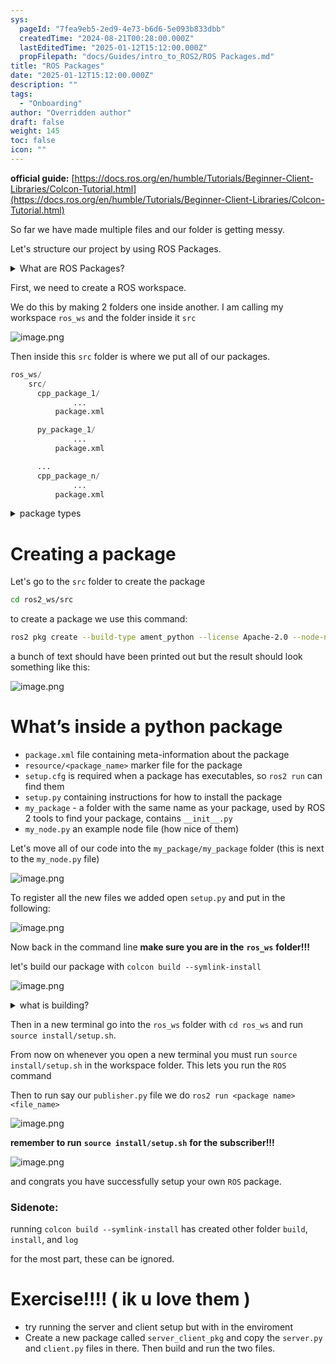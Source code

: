 ```yaml
---
sys:
  pageId: "7fea9eb5-2ed9-4e73-b6d6-5e093b833dbb"
  createdTime: "2024-08-21T00:28:00.000Z"
  lastEditedTime: "2025-01-12T15:12:00.000Z"
  propFilepath: "docs/Guides/intro_to_ROS2/ROS Packages.md"
title: "ROS Packages"
date: "2025-01-12T15:12:00.000Z"
description: ""
tags:
  - "Onboarding"
author: "Overridden author"
draft: false
weight: 145
toc: false
icon: ""
---
```


**official guide:** [https://docs.ros.org/en/humble/Tutorials/Beginner-Client-Libraries/Colcon-Tutorial.html](https://docs.ros.org/en/humble/Tutorials/Beginner-Client-Libraries/Colcon-Tutorial.html)

So far we have made multiple files and our folder is getting messy.

Let's structure our project by using ROS Packages.

<details>

<summary>What are ROS Packages?</summary>

ROS Packages are, as the name implies, packages of code that are highly sharable between ROS developers.

They consist of a folder, `package.xml` file, and source code

```python
      cpp_package_1/
		      ... imagine much code files here ..
          package.xml
```

</details>

First, we need to create a ROS workspace.

We do this by making 2 folders one inside another. I am calling my workspace `ros_ws` and the folder inside it `src`

![image.png](https://prod-files-secure.s3.us-west-2.amazonaws.com/d518164a-d88e-44d1-a4ee-3adb3bd8bce0/70706947-fd18-4537-a67b-e12946812d31/image.png?X-Amz-Algorithm=AWS4-HMAC-SHA256&X-Amz-Content-Sha256=UNSIGNED-PAYLOAD&X-Amz-Credential=ASIAZI2LB466R2DLSABA%2F20250206%2Fus-west-2%2Fs3%2Faws4_request&X-Amz-Date=20250206T160745Z&X-Amz-Expires=3600&X-Amz-Security-Token=IQoJb3JpZ2luX2VjEEcaCXVzLXdlc3QtMiJGMEQCIG4bEPCYoENYdwrokvSkb%2FmH82pcfgo8ky9k62%2BC9h65AiBhLld2%2B%2Fp%2F5CNJxrZU8A3I6aioqxG7l5UQp%2Bk1dXWifyr%2FAwhgEAAaDDYzNzQyMzE4MzgwNSIMQGypbLtoIhRe8VrzKtwDHD5rTgH0wkSmhjeb4tnQU1eGogsc6IOQ14X3jmFU1eiJ68ky4df4kZ1DHRN8kV6XcPloNGazf%2FkMADactk3JGNi5s%2BXy1QJmWCfuq7ojz09ub5sVHfQx1MsAzoxJ3BVt0uRn5ld1%2FhtQYSwBPEuilkSGSA%2Bz6QZf3sdBqv8T4yKs6HAA3LWTcGB7fMa4ZnY2vfLTUDl4mHjKWC8ZzgRm909CkdMwUpDEy7%2BtB6buTD7A9qagn022YDcFATpSOsGPrpuEGpuy8qcIKuyHdrHRboODP0geHG1wFjueKtz7iIO7v1ix4ofc%2FsFD8jVu04tbOPWPQWBOffHu%2Bc2vRrk%2FmihVK1SJC3P5pYueG2Vx6jCPWjaqdOe338Iq1qO0zuDVAg%2BoFAs7WvIPG%2FOW0904fYpx1IUdRvdk4XSe67PaT%2Bv61WtU6XTWI719SdBGxWAIGmHNxl1CnhowNFzDvMLm8HHeqsKcSEtVAYdIi0AUcEAkRjKVj4BTVSa1Fj8yx7yKdmWk3HtY6SeL5HXfyMs4cvg4yX0HZgAEIw5PbMEZFYmjq%2Bw6A4biUyzjfNP4qW%2FqtXeKo8PP2PzuhYFaAnD8x09gpCspHcT0AiTUKnELlNKd8UTv5ulzsA0E%2BDUwsZ2TvQY6pgHR7f%2FoJ9H%2B6Kh2DW5URmmNDma%2FHtQiYas6jE%2BTGolhdnatBRGqUro2Ii17pC%2BZHlXms4GqXciOojpw3WOwG26aQoWWASm%2FbrD%2BlBMeHuYNP34fgpV6SY90s9N5FFwYzTEBOozgRxHkYFwxpViDZ6VqUGBs79oapNuvdKUsuDn0OL1qXfqXxCPgrsTMWYfkVuw%2FnxoDT92tbRoGrcFQd2aPCc5itUvb&X-Amz-Signature=59adef4deb05cddce86e3ed42317cd828f79a05fd952fcce3547cc95a246cf26&X-Amz-SignedHeaders=host&x-id=GetObject)

Then inside this `src` folder is where we put all of our packages.

```python
ros_ws/
    src/
      cpp_package_1/
		      ...
          package.xml

      py_package_1/
		      ...
          package.xml

      ...
      cpp_package_n/
		      ...
          package.xml

```

<details>

<summary>package types</summary>

packages can be either `C++` or python.

the intern file structure is different for each but for this guide we will stick to creating python packages

</details>

# Creating a package

Let's go to the `src` folder to create the package

```bash
cd ros2_ws/src
```

to create a package we use this command:

```bash
ros2 pkg create --build-type ament_python --license Apache-2.0 --node-name my_node my_package
```

a bunch of text should have been printed out but the result should look something like this:

![image.png](https://prod-files-secure.s3.us-west-2.amazonaws.com/d518164a-d88e-44d1-a4ee-3adb3bd8bce0/e6cf1e3f-8512-4a3e-b131-079f800bf3e8/image.png?X-Amz-Algorithm=AWS4-HMAC-SHA256&X-Amz-Content-Sha256=UNSIGNED-PAYLOAD&X-Amz-Credential=ASIAZI2LB466R2DLSABA%2F20250206%2Fus-west-2%2Fs3%2Faws4_request&X-Amz-Date=20250206T160745Z&X-Amz-Expires=3600&X-Amz-Security-Token=IQoJb3JpZ2luX2VjEEcaCXVzLXdlc3QtMiJGMEQCIG4bEPCYoENYdwrokvSkb%2FmH82pcfgo8ky9k62%2BC9h65AiBhLld2%2B%2Fp%2F5CNJxrZU8A3I6aioqxG7l5UQp%2Bk1dXWifyr%2FAwhgEAAaDDYzNzQyMzE4MzgwNSIMQGypbLtoIhRe8VrzKtwDHD5rTgH0wkSmhjeb4tnQU1eGogsc6IOQ14X3jmFU1eiJ68ky4df4kZ1DHRN8kV6XcPloNGazf%2FkMADactk3JGNi5s%2BXy1QJmWCfuq7ojz09ub5sVHfQx1MsAzoxJ3BVt0uRn5ld1%2FhtQYSwBPEuilkSGSA%2Bz6QZf3sdBqv8T4yKs6HAA3LWTcGB7fMa4ZnY2vfLTUDl4mHjKWC8ZzgRm909CkdMwUpDEy7%2BtB6buTD7A9qagn022YDcFATpSOsGPrpuEGpuy8qcIKuyHdrHRboODP0geHG1wFjueKtz7iIO7v1ix4ofc%2FsFD8jVu04tbOPWPQWBOffHu%2Bc2vRrk%2FmihVK1SJC3P5pYueG2Vx6jCPWjaqdOe338Iq1qO0zuDVAg%2BoFAs7WvIPG%2FOW0904fYpx1IUdRvdk4XSe67PaT%2Bv61WtU6XTWI719SdBGxWAIGmHNxl1CnhowNFzDvMLm8HHeqsKcSEtVAYdIi0AUcEAkRjKVj4BTVSa1Fj8yx7yKdmWk3HtY6SeL5HXfyMs4cvg4yX0HZgAEIw5PbMEZFYmjq%2Bw6A4biUyzjfNP4qW%2FqtXeKo8PP2PzuhYFaAnD8x09gpCspHcT0AiTUKnELlNKd8UTv5ulzsA0E%2BDUwsZ2TvQY6pgHR7f%2FoJ9H%2B6Kh2DW5URmmNDma%2FHtQiYas6jE%2BTGolhdnatBRGqUro2Ii17pC%2BZHlXms4GqXciOojpw3WOwG26aQoWWASm%2FbrD%2BlBMeHuYNP34fgpV6SY90s9N5FFwYzTEBOozgRxHkYFwxpViDZ6VqUGBs79oapNuvdKUsuDn0OL1qXfqXxCPgrsTMWYfkVuw%2FnxoDT92tbRoGrcFQd2aPCc5itUvb&X-Amz-Signature=e6ccabf9743692b44221c0a1f908cb7138188676e18944b120ae74ac161f4385&X-Amz-SignedHeaders=host&x-id=GetObject)

# What’s inside a python package

- `package.xml` file containing meta-information about the package
- `resource/<package_name>` marker file for the package
- `setup.cfg` is required when a package has executables, so `ros2 run` can find them
- `setup.py` containing instructions for how to install the package
- `my_package` - a folder with the same name as your package, used by ROS 2 tools to find your package, contains `__init__.py`
- `my_node.py` an example node file (how nice of them)

Let's move all of our code into the `my_package/my_package` folder (this is next to the `my_node.py` file)

![image.png](https://prod-files-secure.s3.us-west-2.amazonaws.com/d518164a-d88e-44d1-a4ee-3adb3bd8bce0/9ce58f11-0da9-4d3e-b86d-506a9685d378/image.png?X-Amz-Algorithm=AWS4-HMAC-SHA256&X-Amz-Content-Sha256=UNSIGNED-PAYLOAD&X-Amz-Credential=ASIAZI2LB466R2DLSABA%2F20250206%2Fus-west-2%2Fs3%2Faws4_request&X-Amz-Date=20250206T160745Z&X-Amz-Expires=3600&X-Amz-Security-Token=IQoJb3JpZ2luX2VjEEcaCXVzLXdlc3QtMiJGMEQCIG4bEPCYoENYdwrokvSkb%2FmH82pcfgo8ky9k62%2BC9h65AiBhLld2%2B%2Fp%2F5CNJxrZU8A3I6aioqxG7l5UQp%2Bk1dXWifyr%2FAwhgEAAaDDYzNzQyMzE4MzgwNSIMQGypbLtoIhRe8VrzKtwDHD5rTgH0wkSmhjeb4tnQU1eGogsc6IOQ14X3jmFU1eiJ68ky4df4kZ1DHRN8kV6XcPloNGazf%2FkMADactk3JGNi5s%2BXy1QJmWCfuq7ojz09ub5sVHfQx1MsAzoxJ3BVt0uRn5ld1%2FhtQYSwBPEuilkSGSA%2Bz6QZf3sdBqv8T4yKs6HAA3LWTcGB7fMa4ZnY2vfLTUDl4mHjKWC8ZzgRm909CkdMwUpDEy7%2BtB6buTD7A9qagn022YDcFATpSOsGPrpuEGpuy8qcIKuyHdrHRboODP0geHG1wFjueKtz7iIO7v1ix4ofc%2FsFD8jVu04tbOPWPQWBOffHu%2Bc2vRrk%2FmihVK1SJC3P5pYueG2Vx6jCPWjaqdOe338Iq1qO0zuDVAg%2BoFAs7WvIPG%2FOW0904fYpx1IUdRvdk4XSe67PaT%2Bv61WtU6XTWI719SdBGxWAIGmHNxl1CnhowNFzDvMLm8HHeqsKcSEtVAYdIi0AUcEAkRjKVj4BTVSa1Fj8yx7yKdmWk3HtY6SeL5HXfyMs4cvg4yX0HZgAEIw5PbMEZFYmjq%2Bw6A4biUyzjfNP4qW%2FqtXeKo8PP2PzuhYFaAnD8x09gpCspHcT0AiTUKnELlNKd8UTv5ulzsA0E%2BDUwsZ2TvQY6pgHR7f%2FoJ9H%2B6Kh2DW5URmmNDma%2FHtQiYas6jE%2BTGolhdnatBRGqUro2Ii17pC%2BZHlXms4GqXciOojpw3WOwG26aQoWWASm%2FbrD%2BlBMeHuYNP34fgpV6SY90s9N5FFwYzTEBOozgRxHkYFwxpViDZ6VqUGBs79oapNuvdKUsuDn0OL1qXfqXxCPgrsTMWYfkVuw%2FnxoDT92tbRoGrcFQd2aPCc5itUvb&X-Amz-Signature=1619ce3f4298cacb8d2cc78a338062d5b4b62fe7814bcc135e3d705adf4c4cb8&X-Amz-SignedHeaders=host&x-id=GetObject)

To register all the new files we added open `setup.py` and put in the following:

![image.png](https://prod-files-secure.s3.us-west-2.amazonaws.com/d518164a-d88e-44d1-a4ee-3adb3bd8bce0/1cd7c262-4cae-4496-9d75-c178537d24a2/image.png?X-Amz-Algorithm=AWS4-HMAC-SHA256&X-Amz-Content-Sha256=UNSIGNED-PAYLOAD&X-Amz-Credential=ASIAZI2LB466R2DLSABA%2F20250206%2Fus-west-2%2Fs3%2Faws4_request&X-Amz-Date=20250206T160745Z&X-Amz-Expires=3600&X-Amz-Security-Token=IQoJb3JpZ2luX2VjEEcaCXVzLXdlc3QtMiJGMEQCIG4bEPCYoENYdwrokvSkb%2FmH82pcfgo8ky9k62%2BC9h65AiBhLld2%2B%2Fp%2F5CNJxrZU8A3I6aioqxG7l5UQp%2Bk1dXWifyr%2FAwhgEAAaDDYzNzQyMzE4MzgwNSIMQGypbLtoIhRe8VrzKtwDHD5rTgH0wkSmhjeb4tnQU1eGogsc6IOQ14X3jmFU1eiJ68ky4df4kZ1DHRN8kV6XcPloNGazf%2FkMADactk3JGNi5s%2BXy1QJmWCfuq7ojz09ub5sVHfQx1MsAzoxJ3BVt0uRn5ld1%2FhtQYSwBPEuilkSGSA%2Bz6QZf3sdBqv8T4yKs6HAA3LWTcGB7fMa4ZnY2vfLTUDl4mHjKWC8ZzgRm909CkdMwUpDEy7%2BtB6buTD7A9qagn022YDcFATpSOsGPrpuEGpuy8qcIKuyHdrHRboODP0geHG1wFjueKtz7iIO7v1ix4ofc%2FsFD8jVu04tbOPWPQWBOffHu%2Bc2vRrk%2FmihVK1SJC3P5pYueG2Vx6jCPWjaqdOe338Iq1qO0zuDVAg%2BoFAs7WvIPG%2FOW0904fYpx1IUdRvdk4XSe67PaT%2Bv61WtU6XTWI719SdBGxWAIGmHNxl1CnhowNFzDvMLm8HHeqsKcSEtVAYdIi0AUcEAkRjKVj4BTVSa1Fj8yx7yKdmWk3HtY6SeL5HXfyMs4cvg4yX0HZgAEIw5PbMEZFYmjq%2Bw6A4biUyzjfNP4qW%2FqtXeKo8PP2PzuhYFaAnD8x09gpCspHcT0AiTUKnELlNKd8UTv5ulzsA0E%2BDUwsZ2TvQY6pgHR7f%2FoJ9H%2B6Kh2DW5URmmNDma%2FHtQiYas6jE%2BTGolhdnatBRGqUro2Ii17pC%2BZHlXms4GqXciOojpw3WOwG26aQoWWASm%2FbrD%2BlBMeHuYNP34fgpV6SY90s9N5FFwYzTEBOozgRxHkYFwxpViDZ6VqUGBs79oapNuvdKUsuDn0OL1qXfqXxCPgrsTMWYfkVuw%2FnxoDT92tbRoGrcFQd2aPCc5itUvb&X-Amz-Signature=7534c1d19d7a804331c452bb73de12aa30062afc25196e8a90204d4feebf3474&X-Amz-SignedHeaders=host&x-id=GetObject)

Now back in the command line **make sure you are in the** **`ros_ws`** **folder!!!**

let's build our package with `colcon build --symlink-install`

![image.png](https://prod-files-secure.s3.us-west-2.amazonaws.com/d518164a-d88e-44d1-a4ee-3adb3bd8bce0/2f2a0d27-b173-48fd-b189-5f5c0ce65619/image.png?X-Amz-Algorithm=AWS4-HMAC-SHA256&X-Amz-Content-Sha256=UNSIGNED-PAYLOAD&X-Amz-Credential=ASIAZI2LB466R2DLSABA%2F20250206%2Fus-west-2%2Fs3%2Faws4_request&X-Amz-Date=20250206T160745Z&X-Amz-Expires=3600&X-Amz-Security-Token=IQoJb3JpZ2luX2VjEEcaCXVzLXdlc3QtMiJGMEQCIG4bEPCYoENYdwrokvSkb%2FmH82pcfgo8ky9k62%2BC9h65AiBhLld2%2B%2Fp%2F5CNJxrZU8A3I6aioqxG7l5UQp%2Bk1dXWifyr%2FAwhgEAAaDDYzNzQyMzE4MzgwNSIMQGypbLtoIhRe8VrzKtwDHD5rTgH0wkSmhjeb4tnQU1eGogsc6IOQ14X3jmFU1eiJ68ky4df4kZ1DHRN8kV6XcPloNGazf%2FkMADactk3JGNi5s%2BXy1QJmWCfuq7ojz09ub5sVHfQx1MsAzoxJ3BVt0uRn5ld1%2FhtQYSwBPEuilkSGSA%2Bz6QZf3sdBqv8T4yKs6HAA3LWTcGB7fMa4ZnY2vfLTUDl4mHjKWC8ZzgRm909CkdMwUpDEy7%2BtB6buTD7A9qagn022YDcFATpSOsGPrpuEGpuy8qcIKuyHdrHRboODP0geHG1wFjueKtz7iIO7v1ix4ofc%2FsFD8jVu04tbOPWPQWBOffHu%2Bc2vRrk%2FmihVK1SJC3P5pYueG2Vx6jCPWjaqdOe338Iq1qO0zuDVAg%2BoFAs7WvIPG%2FOW0904fYpx1IUdRvdk4XSe67PaT%2Bv61WtU6XTWI719SdBGxWAIGmHNxl1CnhowNFzDvMLm8HHeqsKcSEtVAYdIi0AUcEAkRjKVj4BTVSa1Fj8yx7yKdmWk3HtY6SeL5HXfyMs4cvg4yX0HZgAEIw5PbMEZFYmjq%2Bw6A4biUyzjfNP4qW%2FqtXeKo8PP2PzuhYFaAnD8x09gpCspHcT0AiTUKnELlNKd8UTv5ulzsA0E%2BDUwsZ2TvQY6pgHR7f%2FoJ9H%2B6Kh2DW5URmmNDma%2FHtQiYas6jE%2BTGolhdnatBRGqUro2Ii17pC%2BZHlXms4GqXciOojpw3WOwG26aQoWWASm%2FbrD%2BlBMeHuYNP34fgpV6SY90s9N5FFwYzTEBOozgRxHkYFwxpViDZ6VqUGBs79oapNuvdKUsuDn0OL1qXfqXxCPgrsTMWYfkVuw%2FnxoDT92tbRoGrcFQd2aPCc5itUvb&X-Amz-Signature=3a812252f4a8072f5b7721123bb5ebe849520b60e028b1125aec594834395d48&X-Amz-SignedHeaders=host&x-id=GetObject)

<details>

<summary>what is building?</summary>

if you are a CS major at Rose-Hulman you will learn the answer to this in CSSE132

but TLDR; is it combines all the code files into one program that can be run easily 

</details>

Then in a new terminal go into the `ros_ws` folder with `cd ros_ws` and run `source install/setup.sh`. 

From now on whenever you open a new terminal you must run `source install/setup.sh` in the workspace folder. This lets you run the `ROS` command

Then to run say our `publisher.py` file we do `ros2 run <package name> <file_name>`

![image.png](https://prod-files-secure.s3.us-west-2.amazonaws.com/d518164a-d88e-44d1-a4ee-3adb3bd8bce0/4f4b1219-3a44-4632-aa0a-ce3471699f59/image.png?X-Amz-Algorithm=AWS4-HMAC-SHA256&X-Amz-Content-Sha256=UNSIGNED-PAYLOAD&X-Amz-Credential=ASIAZI2LB466R2DLSABA%2F20250206%2Fus-west-2%2Fs3%2Faws4_request&X-Amz-Date=20250206T160745Z&X-Amz-Expires=3600&X-Amz-Security-Token=IQoJb3JpZ2luX2VjEEcaCXVzLXdlc3QtMiJGMEQCIG4bEPCYoENYdwrokvSkb%2FmH82pcfgo8ky9k62%2BC9h65AiBhLld2%2B%2Fp%2F5CNJxrZU8A3I6aioqxG7l5UQp%2Bk1dXWifyr%2FAwhgEAAaDDYzNzQyMzE4MzgwNSIMQGypbLtoIhRe8VrzKtwDHD5rTgH0wkSmhjeb4tnQU1eGogsc6IOQ14X3jmFU1eiJ68ky4df4kZ1DHRN8kV6XcPloNGazf%2FkMADactk3JGNi5s%2BXy1QJmWCfuq7ojz09ub5sVHfQx1MsAzoxJ3BVt0uRn5ld1%2FhtQYSwBPEuilkSGSA%2Bz6QZf3sdBqv8T4yKs6HAA3LWTcGB7fMa4ZnY2vfLTUDl4mHjKWC8ZzgRm909CkdMwUpDEy7%2BtB6buTD7A9qagn022YDcFATpSOsGPrpuEGpuy8qcIKuyHdrHRboODP0geHG1wFjueKtz7iIO7v1ix4ofc%2FsFD8jVu04tbOPWPQWBOffHu%2Bc2vRrk%2FmihVK1SJC3P5pYueG2Vx6jCPWjaqdOe338Iq1qO0zuDVAg%2BoFAs7WvIPG%2FOW0904fYpx1IUdRvdk4XSe67PaT%2Bv61WtU6XTWI719SdBGxWAIGmHNxl1CnhowNFzDvMLm8HHeqsKcSEtVAYdIi0AUcEAkRjKVj4BTVSa1Fj8yx7yKdmWk3HtY6SeL5HXfyMs4cvg4yX0HZgAEIw5PbMEZFYmjq%2Bw6A4biUyzjfNP4qW%2FqtXeKo8PP2PzuhYFaAnD8x09gpCspHcT0AiTUKnELlNKd8UTv5ulzsA0E%2BDUwsZ2TvQY6pgHR7f%2FoJ9H%2B6Kh2DW5URmmNDma%2FHtQiYas6jE%2BTGolhdnatBRGqUro2Ii17pC%2BZHlXms4GqXciOojpw3WOwG26aQoWWASm%2FbrD%2BlBMeHuYNP34fgpV6SY90s9N5FFwYzTEBOozgRxHkYFwxpViDZ6VqUGBs79oapNuvdKUsuDn0OL1qXfqXxCPgrsTMWYfkVuw%2FnxoDT92tbRoGrcFQd2aPCc5itUvb&X-Amz-Signature=18f364cc84b425008cbd5859b9fe625d3927bd56a197232d39e33568d399ba41&X-Amz-SignedHeaders=host&x-id=GetObject)

**remember to run** **`source install/setup.sh`** **for the subscriber!!!**

![image.png](https://prod-files-secure.s3.us-west-2.amazonaws.com/d518164a-d88e-44d1-a4ee-3adb3bd8bce0/02121119-dad4-49ec-8356-c956108b4243/image.png?X-Amz-Algorithm=AWS4-HMAC-SHA256&X-Amz-Content-Sha256=UNSIGNED-PAYLOAD&X-Amz-Credential=ASIAZI2LB466R2DLSABA%2F20250206%2Fus-west-2%2Fs3%2Faws4_request&X-Amz-Date=20250206T160745Z&X-Amz-Expires=3600&X-Amz-Security-Token=IQoJb3JpZ2luX2VjEEcaCXVzLXdlc3QtMiJGMEQCIG4bEPCYoENYdwrokvSkb%2FmH82pcfgo8ky9k62%2BC9h65AiBhLld2%2B%2Fp%2F5CNJxrZU8A3I6aioqxG7l5UQp%2Bk1dXWifyr%2FAwhgEAAaDDYzNzQyMzE4MzgwNSIMQGypbLtoIhRe8VrzKtwDHD5rTgH0wkSmhjeb4tnQU1eGogsc6IOQ14X3jmFU1eiJ68ky4df4kZ1DHRN8kV6XcPloNGazf%2FkMADactk3JGNi5s%2BXy1QJmWCfuq7ojz09ub5sVHfQx1MsAzoxJ3BVt0uRn5ld1%2FhtQYSwBPEuilkSGSA%2Bz6QZf3sdBqv8T4yKs6HAA3LWTcGB7fMa4ZnY2vfLTUDl4mHjKWC8ZzgRm909CkdMwUpDEy7%2BtB6buTD7A9qagn022YDcFATpSOsGPrpuEGpuy8qcIKuyHdrHRboODP0geHG1wFjueKtz7iIO7v1ix4ofc%2FsFD8jVu04tbOPWPQWBOffHu%2Bc2vRrk%2FmihVK1SJC3P5pYueG2Vx6jCPWjaqdOe338Iq1qO0zuDVAg%2BoFAs7WvIPG%2FOW0904fYpx1IUdRvdk4XSe67PaT%2Bv61WtU6XTWI719SdBGxWAIGmHNxl1CnhowNFzDvMLm8HHeqsKcSEtVAYdIi0AUcEAkRjKVj4BTVSa1Fj8yx7yKdmWk3HtY6SeL5HXfyMs4cvg4yX0HZgAEIw5PbMEZFYmjq%2Bw6A4biUyzjfNP4qW%2FqtXeKo8PP2PzuhYFaAnD8x09gpCspHcT0AiTUKnELlNKd8UTv5ulzsA0E%2BDUwsZ2TvQY6pgHR7f%2FoJ9H%2B6Kh2DW5URmmNDma%2FHtQiYas6jE%2BTGolhdnatBRGqUro2Ii17pC%2BZHlXms4GqXciOojpw3WOwG26aQoWWASm%2FbrD%2BlBMeHuYNP34fgpV6SY90s9N5FFwYzTEBOozgRxHkYFwxpViDZ6VqUGBs79oapNuvdKUsuDn0OL1qXfqXxCPgrsTMWYfkVuw%2FnxoDT92tbRoGrcFQd2aPCc5itUvb&X-Amz-Signature=baf851ef24a431efbd651a256b40cefebb054c593e890067099fbcfdcc5c465a&X-Amz-SignedHeaders=host&x-id=GetObject)

and congrats you have successfully setup your own `ROS` package.

### Sidenote:

running `colcon build --symlink-install` has created other folder `build`, `install`, and `log`

for the most part, these can be ignored.

# Exercise!!!! ( ik u love them )

- try running the server and client setup but with in the enviroment
- Create a new package called `server_client_pkg` and copy the `server.py` and `client.py` files in there. Then build and run the two files.
